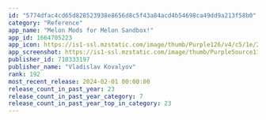 ```yaml
---
id: "5774dfac4cd65d828523938e8656d8c5f43a84acd4b54698ca49dd9a213f58b0"
category: "Reference"
app_name: "Melon Mods for Melon Sandbox!"
app_id: 1664705223
app_icon: https://is1-ssl.mzstatic.com/image/thumb/Purple126/v4/c5/1e/2c/c51e2c01-5af6-af01-de67-fc4e70610604/AppIcon-1x_U007epad-0-0-0-85-220-0.png/1024x1024bb.png
app_screenshot: https://is1-ssl.mzstatic.com/image/thumb/PurpleSource116/v4/f2/0e/e3/f20ee3ee-f24c-af56-ef9e-ee4bf9d07ffc/1274de66-9082-4ed1-9325-a2059b04f698_Simulator_Screenshot_-_iPhone_8_Plus_-_2024-01-31_at_12.16.08.png/1242x2208bb.png
publisher_id: 718333197
publisher_name: "Vladislav Kovalyov"
rank: 192
most_recent_release: 2024-02-01 00:00:00
release_count_in_past_year: 23
release_count_in_past_year_category: 7
release_count_in_past_year_top_in_category: 23
---
```

